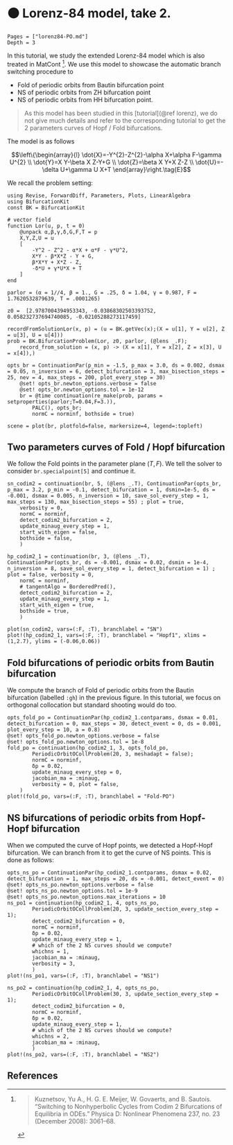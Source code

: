 # 🟠 Lorenz-84 model, take 2.


```@contents
Pages = ["lorenz84-PO.md"]
Depth = 3
```

In this tutorial, we study the extended Lorenz-84 model which is also treated in MatCont [^Kuznetsov]. We use this model to showcase the automatic branch switching procedure to
- Fold of periodic orbits from Bautin bifurcation point
- NS of periodic orbits from ZH bifurcation point
- NS of periodic orbits from HH bifurcation point.

> As this model has been studied in this [tutorial](@ref lorenz), we do not give much details and refer to the corresponding tutorial to get the 2 parameters curves of Hopf / Fold bifurcations. 

The model is as follows

$$\left\{\begin{array}{l}
\dot{X}=-Y^{2}-Z^{2}-\alpha X+\alpha F-\gamma U^{2} \\
\dot{Y}=X Y-\beta X Z-Y+G \\
\dot{Z}=\beta X Y+X Z-Z \\
\dot{U}=-\delta U+\gamma U X+T
\end{array}\right.\tag{E}$$

We recall the problem setting:

```@example LORENZ84V2
using Revise, ForwardDiff, Parameters, Plots, LinearAlgebra
using BifurcationKit
const BK = BifurcationKit

# vector field
function Lor(u, p, t = 0)
	@unpack α,β,γ,δ,G,F,T = p
	X,Y,Z,U = u
	[
		-Y^2 - Z^2 - α*X + α*F - γ*U^2,
		X*Y - β*X*Z - Y + G,
		β*X*Y + X*Z - Z,
		-δ*U + γ*U*X + T
	]
end

parlor = (α = 1//4, β = 1., G = .25, δ = 1.04, γ = 0.987, F = 1.7620532879639, T = .0001265)

z0 =  [2.9787004394953343, -0.03868302503393752,  0.058232737694740085, -0.02105288273117459]

recordFromSolutionLor(x, p) = (u = BK.getVec(x);(X = u[1], Y = u[2], Z = u[3], U = u[4]))
prob = BK.BifurcationProblem(Lor, z0, parlor, (@lens _.F);
	record_from_solution = (x, p) -> (X = x[1], Y = x[2], Z = x[3], U = x[4]),)

opts_br = ContinuationPar(p_min = -1.5, p_max = 3.0, ds = 0.002, dsmax = 0.05, n_inversion = 6, detect_bifurcation = 3, max_bisection_steps = 25, nev = 4, max_steps = 200, plot_every_step = 30)
	@set! opts_br.newton_options.verbose = false
	@set! opts_br.newton_options.tol = 1e-12
	br = @time continuation(re_make(prob, params = setproperties(parlor;T=0.04,F=3.)),
	 	PALC(), opts_br;
		normC = norminf, bothside = true)

scene = plot(br, plotfold=false, markersize=4, legend=:topleft)
```

## Two parameters curves of Fold / Hopf bifurcation

We follow the Fold points in the parameter plane $(T,F)$. We tell the solver to consider `br.specialpoint[5]` and continue it.

```@example LORENZ84V2
sn_codim2 = continuation(br, 5, (@lens _.T), ContinuationPar(opts_br, p_max = 3.2, p_min = -0.1, detect_bifurcation = 1, dsmin=1e-5, ds = -0.001, dsmax = 0.005, n_inversion = 10, save_sol_every_step = 1, max_steps = 130, max_bisection_steps = 55) ; plot = true,
	verbosity = 0,
	normC = norminf,
	detect_codim2_bifurcation = 2,
	update_minaug_every_step = 1,
	start_with_eigen = false,
	bothside = false,
	)

hp_codim2_1 = continuation(br, 3, (@lens _.T), ContinuationPar(opts_br, ds = -0.001, dsmax = 0.02, dsmin = 1e-4, n_inversion = 8, save_sol_every_step = 1, detect_bifurcation = 1) ; plot = false, verbosity = 0,
	normC = norminf,
	# tangentAlgo = BorderedPred(),
	detect_codim2_bifurcation = 2,
	update_minaug_every_step = 1,
	start_with_eigen = true,
	bothside = true,
	)

plot(sn_codim2, vars=(:F, :T), branchlabel = "SN")
plot!(hp_codim2_1, vars=(:F, :T), branchlabel = "Hopf1", xlims = (1,2.7), ylims = (-0.06,0.06))
```

## Fold bifurcations of periodic orbits from Bautin bifurcation

We compute the branch of Fold of periodic orbits from the Bautin bifurcation (labelled `:gh`) in the previous figure. In this tutorial, we focus on orthogonal collocation but standard shooting would do too.

```@example LORENZ84V2
opts_fold_po = ContinuationPar(hp_codim2_1.contparams, dsmax = 0.01, detect_bifurcation = 0, max_steps = 30, detect_event = 0, ds = 0.001, plot_every_step = 10, a = 0.8)
@set! opts_fold_po.newton_options.verbose = false
@set! opts_fold_po.newton_options.tol = 1e-8
fold_po = continuation(hp_codim2_1, 3, opts_fold_po, 
		PeriodicOrbitOCollProblem(20, 3, meshadapt = false);
		normC = norminf,
		δp = 0.02,
		update_minaug_every_step = 0,
		jacobian_ma = :minaug,
		verbosity = 0, plot = false,
	)
plot!(fold_po, vars=(:F, :T), branchlabel = "Fold-PO")
```

## NS bifurcations of periodic orbits from Hopf-Hopf bifurcation

When we computed the curve of Hopf points, we detected a Hopf-Hopf bifurcation. We can branch from it to get the curve of NS points. This is done as follows:

```@example LORENZ84V2
opts_ns_po = ContinuationPar(hp_codim2_1.contparams, dsmax = 0.02, detect_bifurcation = 1, max_steps = 20, ds = -0.001, detect_event = 0)
@set! opts_ns_po.newton_options.verbose = false
@set! opts_ns_po.newton_options.tol = 1e-9
@set! opts_ns_po.newton_options.max_iterations = 10
ns_po1 = continuation(hp_codim2_1, 4, opts_ns_po, 
		PeriodicOrbitOCollProblem(20, 3, update_section_every_step = 1);
		detect_codim2_bifurcation = 0,
		normC = norminf,
		δp = 0.02,
		update_minaug_every_step = 1,
		# which of the 2 NS curves should we compute?
		whichns = 1,
		jacobian_ma = :minaug,
		verbosity = 3,
		)
plot!(ns_po1, vars=(:F, :T), branchlabel = "NS1")
```

```@example LORENZ84V2
ns_po2 = continuation(hp_codim2_1, 4, opts_ns_po, 
		PeriodicOrbitOCollProblem(30, 3, update_section_every_step = 1);
		detect_codim2_bifurcation = 0,
		normC = norminf,
		δp = 0.02,
		update_minaug_every_step = 1,
		# which of the 2 NS curves should we compute?
		whichns = 2,
		jacobian_ma = :minaug,
		)
plot!(ns_po2, vars=(:F, :T), branchlabel = "NS2")
```

## References

[^Kuznetsov]:> Kuznetsov, Yu A., H. G. E. Meijer, W. Govaerts, and B. Sautois. “Switching to Nonhyperbolic Cycles from Codim 2 Bifurcations of Equilibria in ODEs.” Physica D: Nonlinear Phenomena 237, no. 23 (December 2008): 3061–68.
